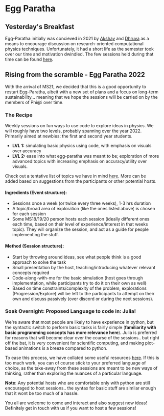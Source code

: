 # Egg Paratha

## Yesterday's Breakfast

Egg-Paratha initially was concieved in 2021 by [Akshay](https://github.com/20akshay00/) and [Dhruva](https://github.com/DhruvaSambrani/) as a means to encourage discussion on research-oriented computational physics techniques. Unfortunately, it had a short life as the semester took over our time and motivation dwindled. The few sessions held during that time can be found [here](old/index.md).

## Rising from the scramble - Egg Paratha 2022

With the arrival of MS21, we decided that this is a good opportunity to restart Egg-Paratha, albeit with a new set of plans and a focus on long-term sustainability... meaning that we hope the sessions will be carried on by the members of Phi@i over time. 

### The Recipe 

Weekly sessions on fun ways to use code to explore ideas in physics. We will roughly have two levels, probably spanning over the year 2022. Primarily aimed at newbies: the first and second year students.

- **LVL 1:** simulating basic physics using code, with emphasis on visuals over accuracy 
- **LVL 2:** ease into what egg-paratha was meant to be; exploration of more advanced topics with increasing emphasis on accuracy/utility over visuals.

Check out a tentative list of topics we have in mind [here](topics.md). More can be added based on suggestions from the participants or other potential hosts.

#### Ingredients (Event structure):
- Sessions once a week (or twice every three weeks), 1-3 hrs duration 
- A topic/broad area of exploration (like the ones listed above) is chosen for each session
- Some MS18/19/20 person hosts each session (ideally different ones each time, based on their level of experience/interest in that weeks topic). They will organize the session, and act as a guide for people implementing the stuff.

#### Method (Session structure):
- Start by throwing around ideas, see what people think is a good approach to solve the task
- Small presentation by the host, teaching/introducing whatever relevant concepts required 
- Code-along-with-me for the basic simulation (host goes through implementation, while participants try to do it on their own as well)
- Based on time constraints/complexity of the problem, explorations (Progression/Explore) will be left to the participants to attempt on their own and discuss passively (over discord or during the next sessions).

### Soak Overnight: Proposed Language to code in: Julia!

We're aware that most people are likely to have experience in python, but the syntactic switch to perform basic tasks is fairly simple (**familiarity with basic programming concepts has more relevance here**). Julia is preferred for reasons that will become clear over the course of the sessions.. but right off the bat, it is very convenient for scientific computing, and making plot-based animations is a breeze compared to python. 

To ease this process, we have collated some useful resources [here](resources.md). If this is too much work, you can of course stick to your preferred language of choice, as the take-away from these sessions are meant to be new ways of thinking, rather than exploring the nuances of a particular language.

**Note:** Any potential hosts who are comfortable only with python are still encouraged to host sessions.. the syntax for basic stuff are similar enough that it wont be too much of a hassle. 

You all are welcome to come and interact and also suggest new ideas! Definitely get in touch with us if you want to host a few sessions!

